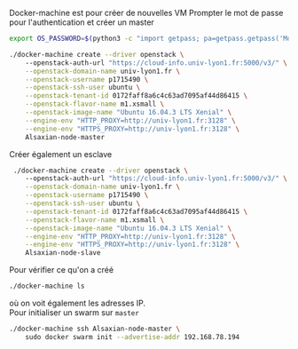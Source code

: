 Docker-machine est pour créer de nouvelles VM
Prompter le mot de passe pour l'authentication et créer un master 
```bash
export OS_PASSWORD=$(python3 -c "import getpass; pa=getpass.getpass('Mot de passe : '); print (pa)")

./docker-machine create --driver openstack \ 
    --openstack-auth-url "https://cloud-info.univ-lyon1.fr:5000/v3/" \
    --openstack-domain-name univ-lyon1.fr \
    --openstack-username p1715490 \
    --openstack-ssh-user ubuntu \
    --openstack-tenant-id 0172faff8a6c4c63ad7095af44d86415 \
    --openstack-flavor-name m1.xsmall \
    --openstack-image-name "Ubuntu 16.04.3 LTS Xenial" \
    --engine-env "HTTP_PROXY=http://univ-lyon1.fr:3128" \
    --engine-env "HTTPS_PROXY=http://univ-lyon1.fr:3128" \
    Alsaxian-node-master
```
Créer également un esclave

```bash
 ./docker-machine create --driver openstack \ 
    --openstack-auth-url "https://cloud-info.univ-lyon1.fr:5000/v3/" \
    --openstack-domain-name univ-lyon1.fr \
    --openstack-username p1715490 \
    --openstack-ssh-user ubuntu \
    --openstack-tenant-id 0172faff8a6c4c63ad7095af44d86415 \
    --openstack-flavor-name m1.xsmall \
    --openstack-image-name "Ubuntu 16.04.3 LTS Xenial" \
    --engine-env "HTTP_PROXY=http://univ-lyon1.fr:3128" \
    --engine-env "HTTPS_PROXY=http://univ-lyon1.fr:3128" \
    Alsaxian-node-slave
```

Pour vérifier ce qu'on a créé
```bash
./docker-machine ls
```
où on voit également les adresses IP.  
Pour initialiser un swarm sur `master`
```bash
./docker-machine ssh Alsaxian-node-master \
    sudo docker swarm init --advertise-addr 192.168.78.194
```





